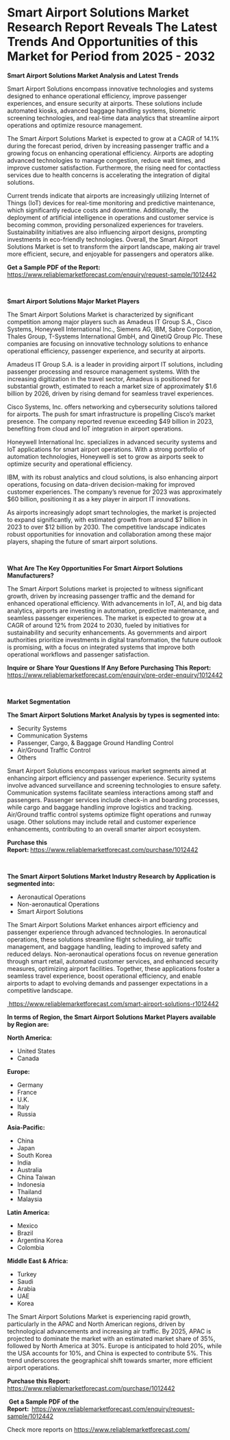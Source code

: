 <p><h1>Smart Airport Solutions Market Research Report Reveals The Latest Trends And Opportunities of this Market for Period from 2025 - 2032</h1></p><p><strong>Smart Airport Solutions Market Analysis and Latest Trends</strong></p>
<p><p>Smart Airport Solutions encompass innovative technologies and systems designed to enhance operational efficiency, improve passenger experiences, and ensure security at airports. These solutions include automated kiosks, advanced baggage handling systems, biometric screening technologies, and real-time data analytics that streamline airport operations and optimize resource management.</p><p>The Smart Airport Solutions Market is expected to grow at a CAGR of 14.1% during the forecast period, driven by increasing passenger traffic and a growing focus on enhancing operational efficiency. Airports are adopting advanced technologies to manage congestion, reduce wait times, and improve customer satisfaction. Furthermore, the rising need for contactless services due to health concerns is accelerating the integration of digital solutions.</p><p>Current trends indicate that airports are increasingly utilizing Internet of Things (IoT) devices for real-time monitoring and predictive maintenance, which significantly reduce costs and downtime. Additionally, the deployment of artificial intelligence in operations and customer service is becoming common, providing personalized experiences for travelers. Sustainability initiatives are also influencing airport designs, prompting investments in eco-friendly technologies. Overall, the Smart Airport Solutions Market is set to transform the airport landscape, making air travel more efficient, secure, and enjoyable for passengers and operators alike.</p></p>
<p><strong>Get a Sample PDF of the Report:&nbsp;</strong> <a href="https://www.reliablemarketforecast.com/enquiry/request-sample/1012442?utm_campaign=2633&utm_medium=2&utm_source=Github&utm_content=ia&utm_term=06032025&utm_id=smart-airport-solutions">https://www.reliablemarketforecast.com/enquiry/request-sample/1012442</a></p>
<p>&nbsp;</p>
<p><strong>Smart Airport Solutions Major Market Players</strong></p>
<p><p>The Smart Airport Solutions Market is characterized by significant competition among major players such as Amadeus IT Group S.A., Cisco Systems, Honeywell International Inc., Siemens AG, IBM, Sabre Corporation, Thales Group, T-Systems International GmbH, and QinetiQ Group Plc. These companies are focusing on innovative technology solutions to enhance operational efficiency, passenger experience, and security at airports.</p><p>Amadeus IT Group S.A. is a leader in providing airport IT solutions, including passenger processing and resource management systems. With the increasing digitization in the travel sector, Amadeus is positioned for substantial growth, estimated to reach a market size of approximately $1.6 billion by 2026, driven by rising demand for seamless travel experiences.</p><p>Cisco Systems, Inc. offers networking and cybersecurity solutions tailored for airports. The push for smart infrastructure is propelling Cisco’s market presence. The company reported revenue exceeding $49 billion in 2023, benefiting from cloud and IoT integration in airport operations.</p><p>Honeywell International Inc. specializes in advanced security systems and IoT applications for smart airport operations. With a strong portfolio of automation technologies, Honeywell is set to grow as airports seek to optimize security and operational efficiency.</p><p>IBM, with its robust analytics and cloud solutions, is also enhancing airport operations, focusing on data-driven decision-making for improved customer experiences. The company’s revenue for 2023 was approximately $60 billion, positioning it as a key player in airport IT innovations.</p><p>As airports increasingly adopt smart technologies, the market is projected to expand significantly, with estimated growth from around $7 billion in 2023 to over $12 billion by 2030. The competitive landscape indicates robust opportunities for innovation and collaboration among these major players, shaping the future of smart airport solutions.</p></p>
<p>&nbsp;</p>
<p><strong>What Are The Key Opportunities For Smart Airport Solutions Manufacturers?</strong></p>
<p><p>The Smart Airport Solutions market is projected to witness significant growth, driven by increasing passenger traffic and the demand for enhanced operational efficiency. With advancements in IoT, AI, and big data analytics, airports are investing in automation, predictive maintenance, and seamless passenger experiences. The market is expected to grow at a CAGR of around 12% from 2024 to 2030, fueled by initiatives for sustainability and security enhancements. As governments and airport authorities prioritize investments in digital transformation, the future outlook is promising, with a focus on integrated systems that improve both operational workflows and passenger satisfaction.</p></p>
<p><strong>Inquire or Share Your Questions If Any Before Purchasing This Report:</strong> <a href="https://www.reliablemarketforecast.com/enquiry/pre-order-enquiry/1012442?utm_campaign=2633&utm_medium=2&utm_source=Github&utm_content=ia&utm_term=06032025&utm_id=smart-airport-solutions">https://www.reliablemarketforecast.com/enquiry/pre-order-enquiry/1012442</a></p>
<p>&nbsp;</p>
<p><strong>Market Segmentation</strong></p>
<p><strong>The Smart Airport Solutions Market Analysis by types is segmented into:</strong></p>
<p><ul><li>Security Systems</li><li>Communication Systems</li><li>Passenger, Cargo, & Baggage Ground Handling Control</li><li>Air/Ground Traffic Control</li><li>Others</li></ul></p>
<p><p>Smart Airport Solutions encompass various market segments aimed at enhancing airport efficiency and passenger experience. Security systems involve advanced surveillance and screening technologies to ensure safety. Communication systems facilitate seamless interactions among staff and passengers. Passenger services include check-in and boarding processes, while cargo and baggage handling improve logistics and tracking. Air/Ground traffic control systems optimize flight operations and runway usage. Other solutions may include retail and customer experience enhancements, contributing to an overall smarter airport ecosystem.</p></p>
<p><strong>Purchase this Report:&nbsp;</strong><a href="https://www.reliablemarketforecast.com/purchase/1012442?utm_campaign=2633&utm_medium=2&utm_source=Github&utm_content=ia&utm_term=06032025&utm_id=smart-airport-solutions">https://www.reliablemarketforecast.com/purchase/1012442</a></p>
<p>&nbsp;</p>
<p><strong>The Smart Airport Solutions Market Industry Research by Application is segmented into:</strong></p>
<p><ul><li>Aeronautical Operations</li><li>Non-aeronautical Operations</li><li>Smart Airport Solutions</li></ul></p>
<p><p>The Smart Airport Solutions Market enhances airport efficiency and passenger experience through advanced technologies. In aeronautical operations, these solutions streamline flight scheduling, air traffic management, and baggage handling, leading to improved safety and reduced delays. Non-aeronautical operations focus on revenue generation through smart retail, automated customer services, and enhanced security measures, optimizing airport facilities. Together, these applications foster a seamless travel experience, boost operational efficiency, and enable airports to adapt to evolving demands and passenger expectations in a competitive landscape.</p></p>
<p><a href="https://www.reliablemarketforecast.com/smart-airport-solutions-r1012442?utm_campaign=2633&utm_medium=2&utm_source=Github&utm_content=ia&utm_term=06032025&utm_id=smart-airport-solutions">&nbsp;https://www.reliablemarketforecast.com/smart-airport-solutions-r1012442</a></p>
<p><strong>In terms of Region, the Smart Airport Solutions Market Players available by Region are:</strong></p>
<p>
    <p> <strong> North America: </strong>
        <ul>
            <li>United States</li>
            <li>Canada</li>
        </ul>
        </p> 
    <p> <strong> Europe: </strong>
        <ul>
            <li>Germany</li>
            <li>France</li>
            <li>U.K.</li>
            <li>Italy</li>
            <li>Russia</li>
        </ul>
        </p> 
    <p> <strong> Asia-Pacific: </strong>
        <ul>
            <li>China</li>
            <li>Japan</li>
            <li>South Korea</li>
            <li>India</li>
            <li>Australia</li>
            <li>China Taiwan</li>
            <li>Indonesia</li>
            <li>Thailand</li>
            <li>Malaysia</li>
        </ul>
        </p> 
    <p> <strong> Latin America: </strong>
        <ul>
            <li>Mexico</li>
            <li>Brazil</li>
            <li>Argentina Korea</li>
            <li>Colombia</li>
        </ul>
        </p> 
    <p> <strong> Middle East & Africa: </strong>
        <ul>
            <li>Turkey</li>
            <li>Saudi</li>
            <li>Arabia</li>
            <li>UAE</li>
            <li>Korea</li>
        </ul>
    </p>
    </p>
<p><p>The Smart Airport Solutions Market is experiencing rapid growth, particularly in the APAC and North American regions, driven by technological advancements and increasing air traffic. By 2025, APAC is projected to dominate the market with an estimated market share of 35%, followed by North America at 30%. Europe is anticipated to hold 20%, while the USA accounts for 10%, and China is expected to contribute 5%. This trend underscores the geographical shift towards smarter, more efficient airport operations.</p></p>
<p><strong>Purchase this Report: </strong><a href="https://www.reliablemarketforecast.com/purchase/1012442?utm_campaign=2633&utm_medium=2&utm_source=Github&utm_content=ia&utm_term=06032025&utm_id=smart-airport-solutions">https://www.reliablemarketforecast.com/purchase/1012442</a></p>
<p>&nbsp;<strong>Get a Sample PDF of the Report:&nbsp;&nbsp;</strong><a href="https://www.reliablemarketforecast.com/enquiry/request-sample/1012442?utm_campaign=2633&utm_medium=2&utm_source=Github&utm_content=ia&utm_term=06032025&utm_id=smart-airport-solutions">https://www.reliablemarketforecast.com/enquiry/request-sample/1012442</a></p>
<p><strong></strong></p>
<p>Check more reports on <a href="https://www.reliablemarketforecast.com/?utm_campaign=2633&utm_medium=2&utm_source=Github&utm_content=ia&utm_term=06032025&utm_id=smart-airport-solutions">https://www.reliablemarketforecast.com/</a></p>